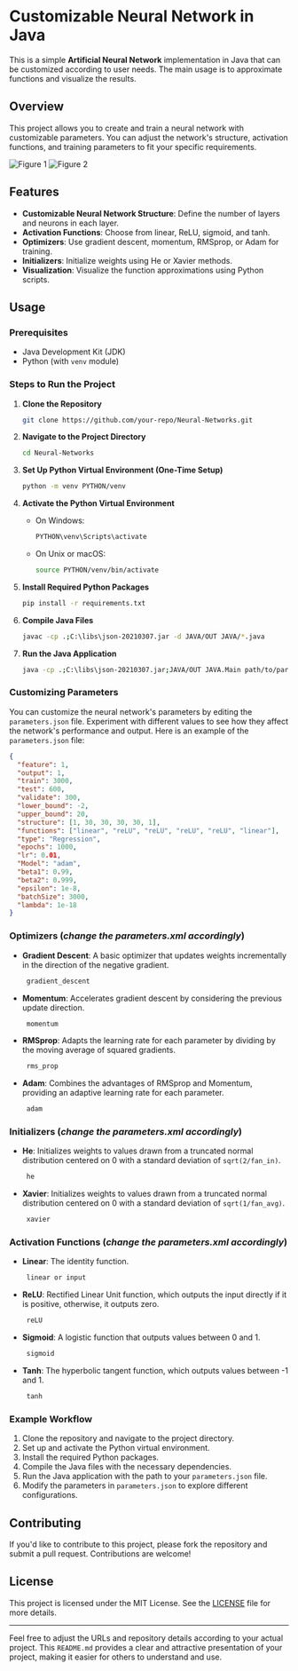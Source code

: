 # Customizable Neural Network in Java

This is a simple **Artificial Neural Network** implementation in Java that can be customized according to user needs. The main usage is to approximate functions and visualize the results.

## Overview

This project allows you to create and train a neural network with customizable parameters. You can adjust the network's structure, activation functions, and training parameters to fit your specific requirements.

![Figure 1](https://github.com/user-attachments/assets/7c5de76f-c3b3-4dca-bf8b-8699043f54ed)
![Figure 2](https://github.com/user-attachments/assets/3066af3d-bcc4-4db1-8036-2361e457182c)

## Features

- **Customizable Neural Network Structure**: Define the number of layers and neurons in each layer.
- **Activation Functions**: Choose from linear, ReLU, sigmoid, and tanh.
- **Optimizers**: Use gradient descent, momentum, RMSprop, or Adam for training.
- **Initializers**: Initialize weights using He or Xavier methods.
- **Visualization**: Visualize the function approximations using Python scripts.

## Usage

### Prerequisites

- Java Development Kit (JDK)
- Python (with `venv` module)

### Steps to Run the Project

1. **Clone the Repository**

   ```sh
   git clone https://github.com/your-repo/Neural-Networks.git
   ```

2. **Navigate to the Project Directory**

   ```sh
   cd Neural-Networks
   ```

3. **Set Up Python Virtual Environment (One-Time Setup)**

   ```sh
   python -m venv PYTHON/venv
   ```

4. **Activate the Python Virtual Environment**

   - On Windows:

     ```sh
     PYTHON\venv\Scripts\activate
     ```

   - On Unix or macOS:

     ```sh
     source PYTHON/venv/bin/activate
     ```

5. **Install Required Python Packages**

   ```sh
   pip install -r requirements.txt
   ```

6. **Compile Java Files**

   ```sh
   javac -cp .;C:\libs\json-20210307.jar -d JAVA/OUT JAVA/*.java
   ```

7. **Run the Java Application**

   ```sh
   java -cp .;C:\libs\json-20210307.jar;JAVA/OUT JAVA.Main path/to/parameters.json
   ```

### Customizing Parameters

You can customize the neural network's parameters by editing the `parameters.json` file. Experiment with different values to see how they affect the network's performance and output. Here is an example of the `parameters.json` file:

```json
{
  "feature": 1,
  "output": 1,
  "train": 3000,
  "test": 600,
  "validate": 300,
  "lower_bound": -2,
  "upper_bound": 20,
  "structure": [1, 30, 30, 30, 30, 1],
  "functions": ["linear", "reLU", "reLU", "reLU", "reLU", "linear"],
  "type": "Regression",
  "epochs": 1000,
  "lr": 0.01,
  "Model": "adam",
  "beta1": 0.99,
  "beta2": 0.999,
  "epsilon": 1e-8,
  "batchSize": 3000,
  "lambda": 1e-18
}
```

### Optimizers (*change the parameters.xml accordingly*)

- **Gradient Descent**: A basic optimizer that updates weights incrementally in the direction of the negative gradient.
  ```sh
   gradient_descent
  ```
- **Momentum**: Accelerates gradient descent by considering the previous update direction.
  ```sh
   momentum
  ```
- **RMSprop**: Adapts the learning rate for each parameter by dividing by the moving average of squared gradients.
  ```sh
   rms_prop
  ```
- **Adam**: Combines the advantages of RMSprop and Momentum, providing an adaptive learning rate for each parameter.
  ```sh
   adam
  ```

### Initializers (*change the parameters.xml accordingly*)

- **He**: Initializes weights to values drawn from a truncated normal distribution centered on 0 with a standard deviation of `sqrt(2/fan_in)`.
  ```sh
   he
  ```
- **Xavier**: Initializes weights to values drawn from a truncated normal distribution centered on 0 with a standard deviation of `sqrt(1/fan_avg)`.
  ```sh
   xavier
  ```

### Activation Functions (*change the parameters.xml accordingly*)

- **Linear**: The identity function.
  ```sh
   linear or input
  ```
- **ReLU**: Rectified Linear Unit function, which outputs the input directly if it is positive, otherwise, it outputs zero.
  ```sh
   reLU
  ```
- **Sigmoid**: A logistic function that outputs values between 0 and 1.
  ```sh
   sigmoid
  ```
- **Tanh**: The hyperbolic tangent function, which outputs values between -1 and 1.
  ```sh
   tanh
  ```

### Example Workflow

1. Clone the repository and navigate to the project directory.
2. Set up and activate the Python virtual environment.
3. Install the required Python packages.
4. Compile the Java files with the necessary dependencies.
5. Run the Java application with the path to your `parameters.json` file.
6. Modify the parameters in `parameters.json` to explore different configurations.

## Contributing

If you'd like to contribute to this project, please fork the repository and submit a pull request. Contributions are welcome!

## License

This project is licensed under the MIT License. See the [LICENSE](LICENSE) file for more details.

---

Feel free to adjust the URLs and repository details according to your actual project. This `README.md` provides a clear and attractive presentation of your project, making it easier for others to understand and use.

